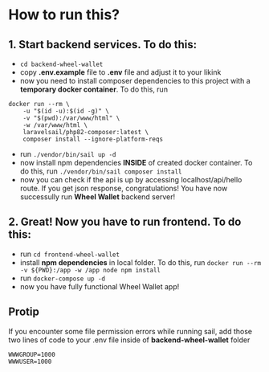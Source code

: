 # How to run this?
## 1. Start backend services. To do this:
- `cd backend-wheel-wallet`
- copy **.env.example** file to **.env** file and adjust it to your likink
- now you need to install composer dependencies to this project with a **temporary docker container**. To do this, run
```
docker run --rm \
    -u "$(id -u):$(id -g)" \
    -v "$(pwd):/var/www/html" \
    -w /var/www/html \
    laravelsail/php82-composer:latest \
    composer install --ignore-platform-reqs
```
- run `./vendor/bin/sail up -d`
- now install npm dependencies **INSIDE** of created docker container. To do this, run `./vendor/bin/sail composer install`
- now you can check if the api is up by accessing localhost/api/hello route. If you get json response, congratulations! You have now successully run **Wheel Wallet** backend server!
## 2. Great! Now you have to run frontend. To do this:
- run `cd frontend-wheel-wallet`
- install **npm dependencies** in local folder. To do this, run `docker run --rm -v ${PWD}:/app -w /app node npm install`
- run `docker-compose up -d`
- now you have fully functional Wheel Wallet app!


## Protip
If you encounter some file permission errors while running sail, add those two lines of code to your .env file inside of **backend-wheel-wallet** folder
```
WWWGROUP=1000
WWWUSER=1000
```